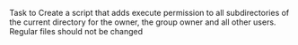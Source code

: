 Task to Create a script that adds execute permission to all subdirectories of the current directory for the owner, the group owner and all other users. Regular files should not be changed

